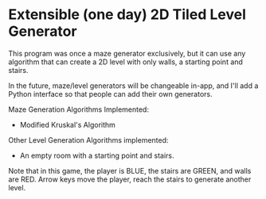 Extensible (one day) 2D Tiled Level Generator
=============================================

This program was once a maze generator exclusively, but it can use any algorithm that can create a 2D level with only walls, a starting point and stairs.

In the future, maze/level generators will be changeable in-app, and I'll add a Python interface so that people can add their own generators.

Maze Generation Algorithms Implemented:
- Modified Kruskal's Algorithm

Other Level Generation Algorithms implemented:
- An empty room with a starting point and stairs.

Note that in this game, the player is BLUE, the stairs are GREEN, and walls are RED.
Arrow keys move the player, reach the stairs to generate another level.
